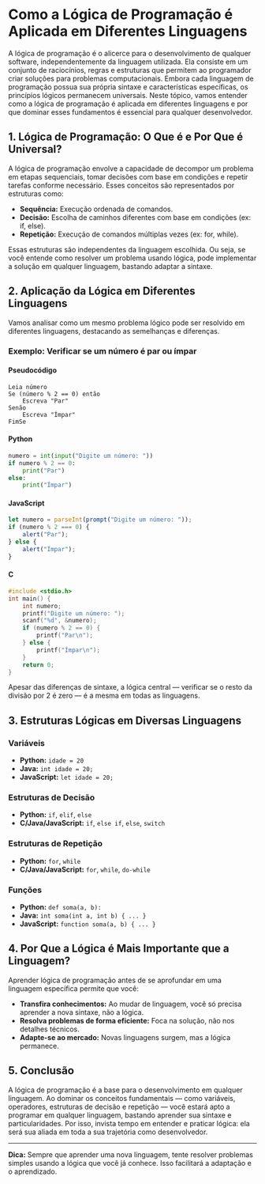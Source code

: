 
# Como a Lógica de Programação é Aplicada em Diferentes Linguagens

A lógica de programação é o alicerce para o desenvolvimento de qualquer software, independentemente da linguagem utilizada. Ela consiste em um conjunto de raciocínios, regras e estruturas que permitem ao programador criar soluções para problemas computacionais. Embora cada linguagem de programação possua sua própria sintaxe e características específicas, os princípios lógicos permanecem universais. Neste tópico, vamos entender como a lógica de programação é aplicada em diferentes linguagens e por que dominar esses fundamentos é essencial para qualquer desenvolvedor.

## 1. Lógica de Programação: O Que é e Por Que é Universal?

A lógica de programação envolve a capacidade de decompor um problema em etapas sequenciais, tomar decisões com base em condições e repetir tarefas conforme necessário. Esses conceitos são representados por estruturas como:

- **Sequência:** Execução ordenada de comandos.
- **Decisão:** Escolha de caminhos diferentes com base em condições (ex: if, else).
- **Repetição:** Execução de comandos múltiplas vezes (ex: for, while).

Essas estruturas são independentes da linguagem escolhida. Ou seja, se você entende como resolver um problema usando lógica, pode implementar a solução em qualquer linguagem, bastando adaptar a sintaxe.

## 2. Aplicação da Lógica em Diferentes Linguagens

Vamos analisar como um mesmo problema lógico pode ser resolvido em diferentes linguagens, destacando as semelhanças e diferenças.

### Exemplo: Verificar se um número é par ou ímpar

#### Pseudocódigo

```pseudocode
Leia número
Se (número % 2 == 0) então
    Escreva "Par"
Senão
    Escreva "Ímpar"
FimSe
```

#### Python

```python
numero = int(input("Digite um número: "))
if numero % 2 == 0:
    print("Par")
else:
    print("Ímpar")
```

#### JavaScript

```javascript
let numero = parseInt(prompt("Digite um número: "));
if (numero % 2 === 0) {
    alert("Par");
} else {
    alert("Ímpar");
}
```

#### C

```c
#include <stdio.h>
int main() {
    int numero;
    printf("Digite um número: ");
    scanf("%d", &numero);
    if (numero % 2 == 0) {
        printf("Par\n");
    } else {
        printf("Ímpar\n");
    }
    return 0;
}
```

Apesar das diferenças de sintaxe, a lógica central — verificar se o resto da divisão por 2 é zero — é a mesma em todas as linguagens.

## 3. Estruturas Lógicas em Diversas Linguagens

### Variáveis

- **Python:** `idade = 20`
- **Java:** `int idade = 20;`
- **JavaScript:** `let idade = 20;`

### Estruturas de Decisão

- **Python:** `if`, `elif`, `else`
- **C/Java/JavaScript:** `if`, `else if`, `else`, `switch`

### Estruturas de Repetição

- **Python:** `for`, `while`
- **C/Java/JavaScript:** `for`, `while`, `do-while`

### Funções

- **Python:** `def soma(a, b):`
- **Java:** `int soma(int a, int b) { ... }`
- **JavaScript:** `function soma(a, b) { ... }`

## 4. Por Que a Lógica é Mais Importante que a Linguagem?

Aprender lógica de programação antes de se aprofundar em uma linguagem específica permite que você:

- **Transfira conhecimentos:** Ao mudar de linguagem, você só precisa aprender a nova sintaxe, não a lógica.
- **Resolva problemas de forma eficiente:** Foca na solução, não nos detalhes técnicos.
- **Adapte-se ao mercado:** Novas linguagens surgem, mas a lógica permanece.

## 5. Conclusão

A lógica de programação é a base para o desenvolvimento em qualquer linguagem. Ao dominar os conceitos fundamentais — como variáveis, operadores, estruturas de decisão e repetição — você estará apto a programar em qualquer linguagem, bastando aprender sua sintaxe e particularidades. Por isso, invista tempo em entender e praticar lógica: ela será sua aliada em toda a sua trajetória como desenvolvedor.

---
**Dica:** Sempre que aprender uma nova linguagem, tente resolver problemas simples usando a lógica que você já conhece. Isso facilitará a adaptação e o aprendizado.
```
